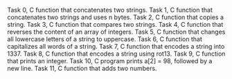 Task 0, C function that concatenates two strings.
Task 1, C function that concatenates two strings and uses n bytes.
Task 2, C function that copies a string.
Task 3, C function that compares two strings.
Task 4, C function that reverses the content of an array of integers.
Task 5, C function that changes all lowercase letters of a string to uppercase.
Task 6, C function that capitalizes all words of a string.
Task 7, C function that encodes a string into 1337.
Task 8, C function that encodes a string using rot13.
Task 9, C function that prints an integer.
Task 10, C program prints a[2] = 98, followed by a new line.
Task 11, C function that adds two numbers.  
